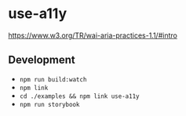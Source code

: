 # use-a11y

https://www.w3.org/TR/wai-aria-practices-1.1/#intro

## Development

- `npm run build:watch`
- `npm link`
- `cd ./examples && npm link use-a11y`
- `npm run storybook`
